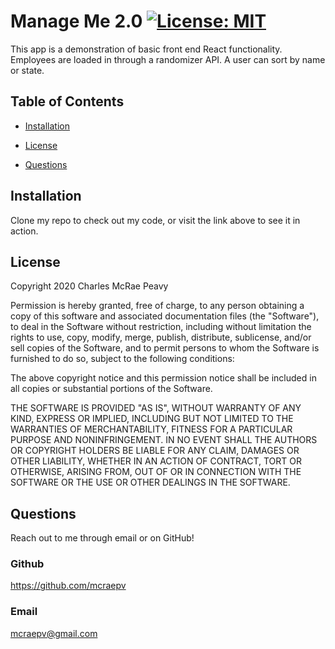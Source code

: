 # Manage Me 2.0 [![License: MIT](https://img.shields.io/badge/License-MIT-yellow.svg)](https://opensource.org/licenses/MIT)

This app is a demonstration of basic front end React functionality. Employees are loaded in through a randomizer API. A user can sort by name or state.

## Table of Contents

* [Installation](#installation)

* [License](#license)

* [Questions](#questions)

## Installation

Clone my repo to check out my code, or visit the link above to see it in action.

## License

Copyright 2020 Charles McRae Peavy

Permission is hereby granted, free of charge, to any person obtaining a copy of this software and associated documentation files (the "Software"), to deal in the Software without restriction, including without limitation the rights to use, copy, modify, merge, publish, distribute, sublicense, and/or sell copies of the Software, and to permit persons to whom the Software is furnished to do so, subject to the following conditions:

The above copyright notice and this permission notice shall be included in all copies or substantial portions of the Software.

THE SOFTWARE IS PROVIDED "AS IS", WITHOUT WARRANTY OF ANY KIND, EXPRESS OR IMPLIED, INCLUDING BUT NOT LIMITED TO THE WARRANTIES OF MERCHANTABILITY, FITNESS FOR A PARTICULAR PURPOSE AND NONINFRINGEMENT. IN NO EVENT SHALL THE AUTHORS OR COPYRIGHT HOLDERS BE LIABLE FOR ANY CLAIM, DAMAGES OR OTHER LIABILITY, WHETHER IN AN ACTION OF CONTRACT, TORT OR OTHERWISE, ARISING FROM, OUT OF OR IN CONNECTION WITH THE SOFTWARE OR THE USE OR OTHER DEALINGS IN THE SOFTWARE.

## Questions

Reach out to me through email or on GitHub!

### Github

https://github.com/mcraepv

### Email

mcraepv@gmail.com
